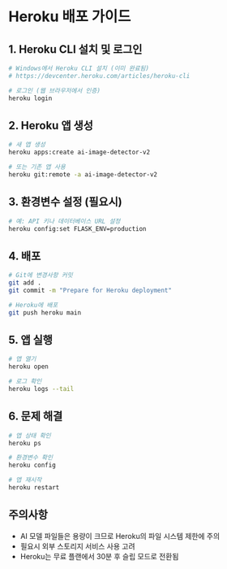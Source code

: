 # Heroku 배포 가이드

## 1. Heroku CLI 설치 및 로그인
```bash
# Windows에서 Heroku CLI 설치 (이미 완료됨)
# https://devcenter.heroku.com/articles/heroku-cli

# 로그인 (웹 브라우저에서 인증)
heroku login
```

## 2. Heroku 앱 생성
```bash
# 새 앱 생성
heroku apps:create ai-image-detector-v2

# 또는 기존 앱 사용
heroku git:remote -a ai-image-detector-v2
```

## 3. 환경변수 설정 (필요시)
```bash
# 예: API 키나 데이터베이스 URL 설정
heroku config:set FLASK_ENV=production
```

## 4. 배포
```bash
# Git에 변경사항 커밋
git add .
git commit -m "Prepare for Heroku deployment"

# Heroku에 배포
git push heroku main
```

## 5. 앱 실행
```bash
# 앱 열기
heroku open

# 로그 확인
heroku logs --tail
```

## 6. 문제 해결
```bash
# 앱 상태 확인
heroku ps

# 환경변수 확인
heroku config

# 앱 재시작
heroku restart
```

## 주의사항
- AI 모델 파일들은 용량이 크므로 Heroku의 파일 시스템 제한에 주의
- 필요시 외부 스토리지 서비스 사용 고려
- Heroku는 무료 플랜에서 30분 후 슬립 모드로 전환됨
